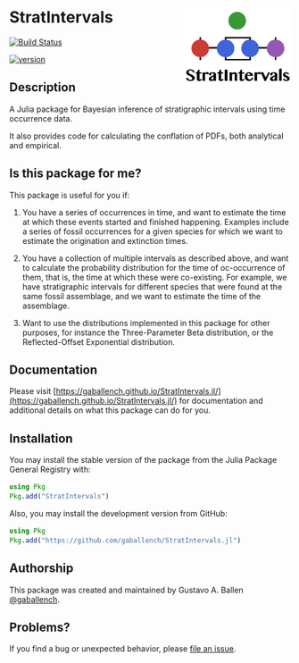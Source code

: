 # StratIntervals <img src="docs/src/logo.png" height="140" align="right"></img>

[![Build Status](https://github.com/gaballench/StratIntervals.jl/actions/workflows/CI.yml/badge.svg?branch=main)](https://github.com/gaballench/StratIntervals.jl/actions/workflows/CI.yml?query=branch%3Amain)

[![version](https://juliahub.com/docs/General/StratIntervals/stable/version.svg)](https://juliahub.com/ui/Packages/General/StratIntervals)

## Description

A Julia package for Bayesian inference of stratigraphic intervals using time occurrence data.

It also provides code for calculating the conflation of PDFs, both analytical and empirical.

## Is this package for me?

This package is useful for you if:

1. You have a series of occurrences in time, and want to estimate the time at which these events started and finished happening. Examples include a series of fossil occurrences for a given species for which we want to estimate the origination and extinction times.

2. You have a collection of multiple intervals as described above, and want to calculate the probability distribution for the time of oc-occurrence of them, that is, the time at which these were co-existing. For example, we have stratigraphic intervals for different species that were found at the same fossil assemblage, and we want to estimate the time of the assemblage.

3. Want to use the distributions implemented in this package for other purposes, for instance the Three-Parameter Beta distribution, or the Reflected-Offset Exponential distribution. 

## Documentation

Please visit [https://gaballench.github.io/StratIntervals.jl/](https://gaballench.github.io/StratIntervals.jl/) for documentation and additional details on what this package can do for you.

## Installation

You may install the stable version of the package from the Julia Package General Registry with:

```julia
using Pkg
Pkg.add("StratIntervals")
```

Also, you may install the development version from GitHub:

```julia
using Pkg
Pkg.add("https://github.com/gaballench/StratIntervals.jl")
```

## Authorship

This package was created and maintained by Gustavo A. Ballen
[@gaballench](https://github.com/gaballench).

## Problems?

If you find a bug or unexpected behavior, please [file an
issue](https://github.com/gaballench/StratIntervals.jl/issues).
